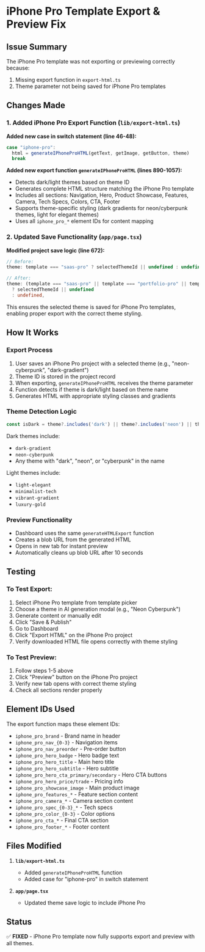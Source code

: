 # iPhone Pro Template Export & Preview Fix

## Issue Summary
The iPhone Pro template was not exporting or previewing correctly because:
1. Missing export function in `export-html.ts`
2. Theme parameter not being saved for iPhone Pro templates

## Changes Made

### 1. Added iPhone Pro Export Function (`lib/export-html.ts`)

**Added new case in switch statement (line 46-48):**
```typescript
case "iphone-pro":
  html = generateIPhoneProHTML(getText, getImage, getButton, theme)
  break
```

**Added new export function `generateIPhoneProHTML` (lines 890-1057):**
- Detects dark/light themes based on theme ID
- Generates complete HTML structure matching the iPhone Pro template
- Includes all sections: Navigation, Hero, Product Showcase, Features, Camera, Tech Specs, Colors, CTA, Footer
- Supports theme-specific styling (dark gradients for neon/cyberpunk themes, light for elegant themes)
- Uses all `iphone_pro_*` element IDs for content mapping

### 2. Updated Save Functionality (`app/page.tsx`)

**Modified project save logic (line 672):**
```typescript
// Before:
theme: template === "saas-pro" ? selectedThemeId || undefined : undefined,

// After:
theme: (template === "saas-pro" || template === "portfolio-pro" || template === "iphone-pro") 
  ? selectedThemeId || undefined 
  : undefined,
```

This ensures the selected theme is saved for iPhone Pro templates, enabling proper export with the correct theme styling.

## How It Works

### Export Process
1. User saves an iPhone Pro project with a selected theme (e.g., "neon-cyberpunk", "dark-gradient")
2. Theme ID is stored in the project record
3. When exporting, `generateIPhoneProHTML` receives the theme parameter
4. Function detects if theme is dark/light based on theme name
5. Generates HTML with appropriate styling classes and gradients

### Theme Detection Logic
```typescript
const isDark = theme?.includes('dark') || theme?.includes('neon') || theme?.includes('cyberpunk')
```

Dark themes include:
- `dark-gradient`
- `neon-cyberpunk`
- Any theme with "dark", "neon", or "cyberpunk" in the name

Light themes include:
- `light-elegant`
- `minimalist-tech`
- `vibrant-gradient`
- `luxury-gold`

### Preview Functionality
- Dashboard uses the same `generateHTMLExport` function
- Creates a blob URL from the generated HTML
- Opens in new tab for instant preview
- Automatically cleans up blob URL after 10 seconds

## Testing

### To Test Export:
1. Select iPhone Pro template from template picker
2. Choose a theme in AI generation modal (e.g., "Neon Cyberpunk")
3. Generate content or manually edit
4. Click "Save & Publish"
5. Go to Dashboard
6. Click "Export HTML" on the iPhone Pro project
7. Verify downloaded HTML file opens correctly with theme styling

### To Test Preview:
1. Follow steps 1-5 above
2. Click "Preview" button on the iPhone Pro project
3. Verify new tab opens with correct theme styling
4. Check all sections render properly

## Element IDs Used

The export function maps these element IDs:
- `iphone_pro_brand` - Brand name in header
- `iphone_pro_nav_{0-3}` - Navigation items
- `iphone_pro_nav_preorder` - Pre-order button
- `iphone_pro_hero_badge` - Hero badge text
- `iphone_pro_hero_title` - Main hero title
- `iphone_pro_hero_subtitle` - Hero subtitle
- `iphone_pro_hero_cta_primary/secondary` - Hero CTA buttons
- `iphone_pro_hero_price/trade` - Pricing info
- `iphone_pro_showcase_image` - Main product image
- `iphone_pro_features_*` - Feature section content
- `iphone_pro_camera_*` - Camera section content
- `iphone_pro_spec_{0-3}_*` - Tech specs
- `iphone_pro_color_{0-3}` - Color options
- `iphone_pro_cta_*` - Final CTA section
- `iphone_pro_footer_*` - Footer content

## Files Modified

1. **`lib/export-html.ts`**
   - Added `generateIPhoneProHTML` function
   - Added case for "iphone-pro" in switch statement

2. **`app/page.tsx`**
   - Updated theme save logic to include iPhone Pro

## Status
✅ **FIXED** - iPhone Pro template now fully supports export and preview with all themes.
